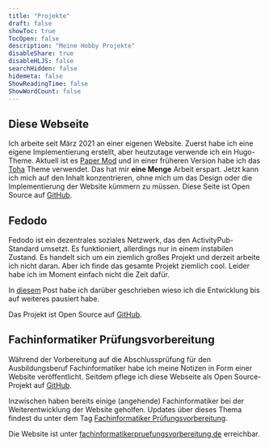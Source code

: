 ```yaml
---
title: "Projekte"
draft: false
showToc: true
TocOpen: false
description: "Meine Hobby Projekte"
disableShare: true
disableHLJS: false
searchHidden: false
hidemeta: false
ShowReadingTime: false
ShowWordCount: false
---
```


## Diese Webseite

Ich arbeite seit März 2021 an einer eigenen Website. Zuerst habe ich eine eigene Implementierung erstellt, aber heutzutage verwende ich ein Hugo-Theme. Aktuell ist es [Paper Mod](https://github.com/adityatelange/hugo-PaperMod) und in einer früheren Version habe ich das [Toha](https://github.com/hugo-toha/toha) Theme verwendet. Das hat mir **eine Menge** Arbeit erspart. Jetzt kann ich mich auf den Inhalt konzentrieren, ohne mich um das Design oder die Implementierung der Website kümmern zu müssen. Diese Seite ist Open Source auf [GitHub](https://github.com/LNA-DEV/Home-Page).

## Fedodo

Fedodo ist ein dezentrales soziales Netzwerk, das den ActivityPub-Standard umsetzt. Es funktioniert, allerdings nur in einem instabilen Zustand. Es handelt sich um ein ziemlich großes Projekt und derzeit arbeite ich nicht daran. Aber ich finde das gesamte Projekt ziemlich cool. Leider habe ich im Moment einfach nicht die Zeit dafür.

In [diesem](/de/posts/projects/whathappenedtofedodo/) Post habe ich darüber geschrieben wieso ich die Entwicklung bis auf weiteres pausiert habe.

Das Projekt ist Open Source auf [GitHub](https://github.com/Fedodo). 

## Fachinformatiker Prüfungsvorbereitung

Während der Vorbereitung auf die Abschlussprüfung für den Ausbildungsberuf Fachinformatiker habe ich meine Notizen in Form einer Website veröffentlicht. Seitdem pflege ich diese Webseite als Open Source-Projekt auf [GitHub](https://github.com/Fachinformatiker-Prufungsvorbereitung).

Inzwischen haben bereits einige (angehende) Fachinformatiker bei der Weiterentwicklung der Website geholfen. Updates über dieses Thema findest du unter dem Tag [Fachinformatiker Prüfungsvorbereitung](/de/tags/fachinformatiker-prüfungsvorbereitung/).

Die Website ist unter [fachinformatikerpruefungsvorbereitung.de](https://fachinformatikerpruefungsvorbereitung.de/) erreichbar.